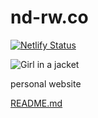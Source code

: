 # nd-rw.co
[![Netlify Status](https://api.netlify.com/api/v1/badges/8f32b96f-9015-45e7-a795-acbcf3791553/deploy-status)](https://app.netlify.com/sites/unruffled-bose-1c2551/deploys)

<img src="https://nd-rw.co/images/silver_surfer.jpg" alt="Girl in a jacket"> 

personal website
<link rel="stylesheet" href="https://cdn.jsdelivr.net/npm/@exampledev/new.css@1.1.2/new.min.css">

[README.md](/public/readme.html)